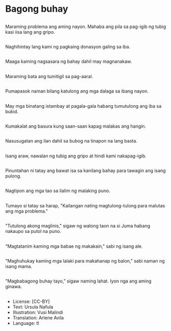 # Bagong buhay

##
Maraming problema ang aming nayon. Mahaba ang pila sa pag-igib ng tubig kasi iisa lang ang gripo.

##
Naghihintay lang kami ng pagkaing donasyon galing sa iba.

##
Maaga kaming nagsasara ng bahay dahil may magnanakaw.

##
Maraming bata ang tumitigil sa pag-aaral.

##
Pumapasok naman bilang katulong ang mga dalaga sa ibang nayon.

##
May mga binatang istambay at pagala-gala habang tumutulong ang iba sa bukid.

##
Kumakalat ang basura kung saan-saan kapag malakas ang hangin.

##
Nasusugatan ang ilan dahil sa bubog na tinapon na lang basta.

##
Isang araw, nawalan ng tubig ang gripo at hindi kami nakapag-igib.

##
Pinuntahan ni tatay ang bawat isa sa kanilang bahay para tawagin ang isang pulong.

##
Nagtipon ang mga tao sa ilalim ng malaking puno.

##
Tumayo si tatay sa harap, "Kailangan nating magtulong-tulong para malutas ang mga problema."

##
"Tutulong akong maglinis," sigaw ng walong taon na si Juma habang nakaupo sa putol na puno.

##
"Magtatanim kaming mga babae ng makakain," sabi ng isang ale.

##
"Maghuhukay kaming mga lalaki para makahanap ng balon," sabi naman ng isang mama.

##
"Magbabagong buhay tayo," sigaw naming lahat. Iyon nga ang aming ginawa.

##
* License: [CC-BY]
* Text: Ursula Nafula
* Illustration: Vusi Malindi
* Translation: Arlene Avila
* Language: tl
